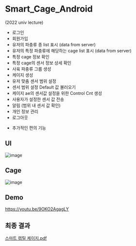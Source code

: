 # Smart_Cage_Android
(2022 univ lecture)

- 로그인
- 회원가입
- 유저의 파충류 종 list 표시 (data from server)
- 유저의 특정 파충류에 해당하는 cage list 표시 (data from server)
- 특정 cage 정보 확인
- 특정 cage의 센서 정보 상세 확인
- 사육 파충류 그룹 생성
- 케이지 생성
- 유저 맞춤 센서 범위 설정
- 센서 범위 설정 Default 값 불러오기
- 케이지 ae의 센서값 설정을 위한 Control Cnt 생성
- 사용자가 설정한 센서 값 전송
- 알림 (범위 내 센서 값 확인)
- 개인 정보 관리
- 로그아웃

+ 추가적인 편의 기능

## UI
![image](https://github.com/wjdgus06/Smart_Cage_Android/assets/63927229/e60cd636-c3be-46e2-a98f-952cbd97217d)

## Cage
![image](https://github.com/wjdgus06/Smart_Cage_Android/assets/63927229/333bd9e3-9742-48ce-93a4-1194a97eb9c0)

## Demo
https://youtu.be/9OKO2AgagLY

## 최종 결과
[스마트 렙틸 케이지.pdf](https://github.com/user-attachments/files/15612703/default.pdf)
